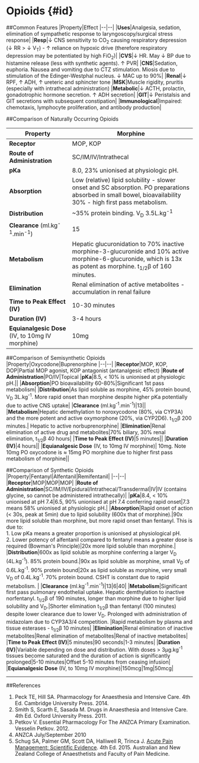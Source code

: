 # Opioids {#id}

##Common Features
|Property|Effect
|--|--|
|**Uses**|Analgesia, sedation, elimination of sympathetic response to laryngoscopy/surgical stress response|
|**Resp**|↓ CNS sensitivity to CO<sub>2</sub> causing respiratory depression (↓ RR > ↓ V<sub>T</sub>) - ↑ reliance on hypoxic drive (therefore respiratory depression may be potentiated by high FiO<sub>2</sub>)|
|**CVS**|↓ HR. May ↓ BP due to histamine release (less with synthetic agents). ↑ PVR|
|**CNS**|Sedation, euphoria. Nausea and vomiting due to CTZ stimulation. Miosis due to stimulation of the Edinger-Westphal nucleus. ↓ MAC up to 90%|
|**Renal**|↓ RPF, ↑ ADH, ↑ ureteric and sphincter tone
|**MSK**|Muscle rigidity, pruritis (especially with intrathecal administration)
|**Metabolic**|↓ ACTH, prolactin, gonadotrophic hormone secretion. ↑ ADH secretion|
|**GIT**|↓ Peristalsis and GIT secretions with subsequent constipation|
|**Immunological**|Impaired: chemotaxis, lymphocyte proliferation, and antibody production|

##Comparison of Naturally Occurring Opioids

|Property|Morphine|
|--|--|
|**Receptor**|MOP, KOP|
|**Route of Administration**|SC/IM/IV/Intrathecal|
|**pKa**|8.0, 23% unionised at physiologic pH.|
|**Absorption**|Low (relative) lipid solubility - slower onset and SC absorption. PO preparations absorbed in small bowel, bioavailability 30% - high first pass metabolism.|
|**Distribution**|~35% protein binding. V<sub>D</sub> 3.5L.kg<sup>-1</sup>|
|**Clearance** (ml.kg<sup>-1</sup>.min<sup>-1</sup>)|15
|**Metabolism**|Hepatic glucuronidation to 70% inactive morphine-3-glucuronide and 10% active morphine-6-glucuronide, which is 13x as potent as morphine. t<sub>1/2</sub>β of 160 minutes.|
|**Elimination**|Renal elimination of active metabolites - accumulation in renal failure
|**Time to Peak Effect (IV)**|10-30 minutes|
|**Duration (IV)**|3-4 hours|
|**Equianalgesic Dose** (IV, to 10mg IV morphine)| 10mg|

##Comparison of Semisynthetic Opioids
|Property|Oxycodone|Buprenorphine
|--|--|
|**Receptor**|MOP, KOP, DOP|Partial MOP agonist, KOP antagonist (antanalgesic effect)
|**Route of Administration**|PO/IV|Topical
|**pKa**|8.5, < 10% is unionised at physiologic pH.||
|**Absorption**|PO bioavailability 60-80%|Significant 1st pass metabolism|
|**Distribution**|As lipid soluble as morphine, 45% protein bound, V<sub>D</sub> 3L.kg<sup>-1</sup>. More rapid onset than morphine despite higher pKa potentially due to active CNS uptake|
|**Clearance** (ml.kg<sup>-1</sup>.min<sup>-1</sup>)|13||
|**Metabolism**|Hepatic demethylation to noroxycodone (80%, via CYP3A) and the more potent and active oxymorphone (20%, via CYP2D6). t<sub>1/2</sub>β 200 minutes.| Hepatic to active norbuprenorphine|
|**Elimination**|Renal elimination of active drug and metabolites|70% biliary, 30% renal elimination, t<sub>1/2</sub>β 40 hours|
|**Time to Peak Effect (IV)**|5 minutes||
|**Duration (IV)**|4 hours||
|**Equianalgesic Dose** (IV, to 10mg IV morphine)| 10mg. Note 10mg PO oxycodone is ≈ 15mg PO morphine due to higher first pass metabolism of morphine||


##Comparison of Synthetic Opioids
|Property|Fentanyl|Alfentanil|Remifentanil|
|--|--|
|**Receptor**|MOP|MOP|MOP|
|**Route of Administration**|SC/IM/IV/Epidural/Intrathecal/Transdermal|IV|IV (contains glycine, so cannot be administered intrathecally)|
|**pKa**|8.4, < 10% unionised at pH 7.4|6.5, 90% unionised at pH 7.4 conferring rapid onset|7.3 means 58% unionised at physiologic pH.|
|**Absorption**|Rapid onset of action (< 30s, peak at 5min) due to lipid solubility (600x that of morphine).|90x more lipid soluble than morphine, but more rapid onset than fentanyl. This is due to: <br>1. Low pKa means a greater proportion is unionised at physiological pH. <br> 2. Lower potency of alfentanil compared to fentanyl means a greater dose is required (Bowman's Principle)|20x more lipid soluble than morphine.|
|**Distribution**|600x as lipid soluble as morphine conferring a larger V<sub>D</sub> (4L.kg<sup>-1</sup>). 85% protein bound.|90x as lipid soluble as morphine, small V<sub>D</sub> of 0.6L.kg<sup>-1</sup>. 90% protein bound|20x as lipid soluble as morphine, very small V<sub>D</sub> of 0.4L.kg<sup>-1</sup>. 70% protein bound. CSHT is constant due to rapid metabolism. |
|**Clearance** (ml.kg<sup>-1</sup>.min<sup>-1</sup>)|13|6|40|
|**Metabolism**|Significant first pass pulmonary endothelial uptake. Hepatic demthylation to inactive norfentanyl. t<sub>1/2</sub>β of 190 minutes, longer than morphine due to higher lipid solubility and V<sub>D</sub>.|Shorter elimination t<sub>1/2</sub>β than fentanyl (100 minutes) despite lower clearance due to lower V<sub>D</sub>. Prolonged with administration of midazolam due to CYP3A3/4 competition. |Rapid metabolism by plasma and tissue esterases - t<sub>1/2</sub>β 10 minutes|
|**Elimination**|Renal elimination of inactive metabolites|Renal elimination of metabolites|Renal of inactive metabolites|
|**Time to Peak Effect (IV)**|5 minutes|90 seconds|1-3 minutes|
|**Duration (IV)**|Variable depending on dose and distribution. With doses > 3μg.kg<sup>-1</sup> tissues become saturated and the duration of action is significantly prolonged|5-10 minutes|Offset 5-10 minutes from ceasing infusion|
|**Equianalgesic Dose** (IV, to 10mg IV morphine)|150mcg|1mg|50mcg|


---
##References
1. Peck TE, Hill SA. Pharmacology for Anaesthesia and Intensive Care. 4th Ed. Cambridge University Press. 2014.  
2. Smith S, Scarth E, Sasada M. Drugs in Anaesthesia and Intensive Care. 4th Ed. Oxford University Press. 2011.
3. Petkov V. Essential Pharmacology For The ANZCA Primary Examination. Vesselin Petkov. 2012.
4. ANZCA July/September 2010
5. Schug SA, Palmer GM, Scott DA, Halliwell R, Trinca J. [Acute Pain Management: Scientific Evidence](http://fpm.anzca.edu.au/documents/apmse4_2015_final). 4th Ed. 2015. Australian and New Zealand College of Anaesthetists and Faculty of Pain Medicine.